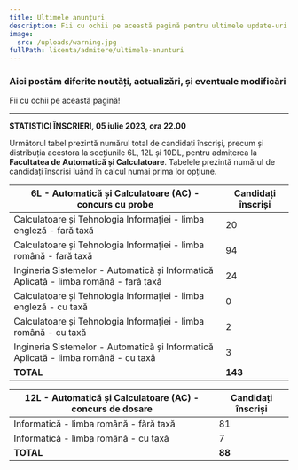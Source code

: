 ```yaml
---
title: Ultimele anunțuri
description: Fii cu ochii pe această pagină pentru ultimele update-uri!
image:
  src: /uploads/warning.jpg
fullPath: licenta/admitere/ultimele-anunturi
---
```

### Aici postăm diferite noutăți, actualizări, și eventuale modificări

Fii cu ochii pe această pagină!

- - -

**STATISTICI ÎNSCRIERI, 05 iulie 2023, ora 22.00**

Următorul tabel prezintă numărul total de candidați înscriși, precum și distribuția acestora la secțiunile 6L, 12L și 10DL, pentru admiterea la **Facultatea de Automatică și Calculatoare**. Tabelele prezintă numărul de candidați înscriși luând în calcul numai prima lor opțiune.

| 6L - Automatică și Calculatoare (AC) - concurs cu probe                              | Candidați înscriși |
| ------------------------------------------------------------------------------------ | ------------------ |
| Calculatoare și Tehnologia Informației - limba engleză - fară taxă                   | 20                 |
| Calculatoare și Tehnologia Informației - limba română - fară taxă                    | 94                 |
| Ingineria Sistemelor - Automatică și Informatică Aplicată - limba română - fară taxă | 24                 |
| Calculatoare și Tehnologia Informației - limba engleză - cu taxă                     | 0                  |
| Calculatoare și Tehnologia Informației - limba română - cu taxă                      | 2                  |
| Ingineria Sistemelor - Automatică și Informatică Aplicată - limba română - cu taxă   | 3                  |
| **TOTAL**                                                                            | **143**            |



| 12L - Automatică și Calculatoare (AC) - concurs de dosare | Candidați înscriși |
| --------------------------------------------------------- | ------------------ |
| Informatică - limba română - fără taxă                    | 81                 |
| Informatică - limba română - cu taxă                      | 7                  |
| **TOTAL**                                                 | **88**             |
